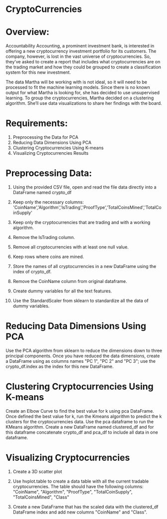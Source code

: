 # CryptoCurrencies

# Overview:
Accountability Accounting, a prominent investment bank, is interested in offering a new cryptocurrency investment portfolio for its customers. The company, however, is lost in the vast universe of cryptocurrencies. So, they’ve asked to create a report that includes what cryptocurrencies are on the trading market and how they could be grouped to create a classification system for this new investment.

The data Martha will be working with is not ideal, so it will need to be processed to fit the machine learning models. Since there is no known output for what Martha is looking for, she has decided to use unsupervised learning. To group the cryptocurrencies, Martha decided on a clustering algorithm. She’ll use data visualizations to share her findings with the board.

# Requirements:

1. Preprocessing the Data for PCA
2. Reducing Data Dimensions Using PCA
3. Clustering Cryptocurrencies Using K-means
4. Visualizing Cryptocurrencies Results

# Preprocessing Data:

1. Using the provided CSV file, open and read the file data directly into a DataFrame named crypto_df

2. Keep only the necessary columns: 'CoinName','Algorithm','IsTrading','ProofType','TotalCoinsMined','TotalCoinSupply'

3. Keep only the cryptocurrencies that are trading and with a working algorithm.

4. Remove the IsTrading column.

5. Remove all cryptocurrencies with at least one null value.

6. Keep rows where coins are mined.

7. Store the names of all cryptocurrencies in a new DataFrame using the index of crypto_df. 

8. Remove the CoinName column from original dataframe.

9. Create dummy variables for all the text features.

10. Use the StandardScaler from sklearn to standardize all the data of dummy variables.


# Reducing Data Dimensions Using PCA

Use the PCA algorithm from sklearn to reduce the dimensions down to three principal components. Once you have reduced the data dimensions, create a DataFrame using as columns names "PC 1", "PC 2" and "PC 3"; use the crypto_df.index as the index for this new DataFrame.

# Clustering Cryptocurrencies Using K-means

Create an Elbow Curve to find the best value for k using pca DataFrame. Once defined the best value for k, run the Kmeans algorithm to predict the k clusters for the cryptocurrencies data. Use the pca dataframe to run the KMeans algorithm. Create a new DataFrame named clustered_df and for this dataframe concatenate crypto_df and pca_df to include all data in one dataframe.

# Visualizing Cryptocurrencies
1. Create a 3D scatter plot

2. Use hvplot.table to create a data table with all the current tradable cryptocurrencies. The table should have the following columns: "CoinName", "Algorithm", "ProofType", "TotalCoinSupply", "TotalCoinsMined", "Class"

3. Create a new DataFrame that has the scaled data with the clustered_df DataFrame index and add new columns "CoinName" and "Class".

 
